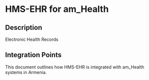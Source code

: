 # HMS-EHR for am_Health

## Description

Electronic Health Records

## Integration Points

This document outlines how HMS-EHR is integrated with am_Health systems in Armenia.
